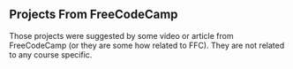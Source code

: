 ## Projects From FreeCodeCamp 

 Those projects were suggested by some video or article from FreeCodeCamp (or they are some how related to FFC). 
 They are not related to any course specific.
